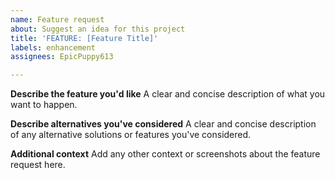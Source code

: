 ```yaml
---
name: Feature request
about: Suggest an idea for this project
title: 'FEATURE: [Feature Title]'
labels: enhancement
assignees: EpicPuppy613

---
```


**Describe the feature you'd like**
A clear and concise description of what you want to happen.

**Describe alternatives you've considered**
A clear and concise description of any alternative solutions or features you've considered.

**Additional context**
Add any other context or screenshots about the feature request here.
